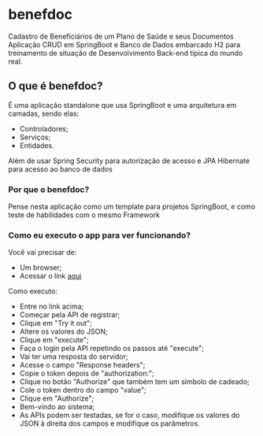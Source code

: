 # benefdoc
Cadastro de Beneficiários de um Plano de Saúde e seus Documentos
Aplicação CRUD em SpringBoot e Banco de Dados embarcado H2 para treinamento
de situação de Desenvolvimento Back-end típica do mundo real.

## O que é benefdoc?
É uma aplicação standalone que usa SpringBoot e uma arquitetura em camadas,
sendo elas:
- Controladores;
- Serviços;
- Entidades.

Além de usar Spring Security para autorização de acesso e JPA Hibernate para
acesso ao banco de dados

### Por que o benefdoc?
Pense nesta aplicação como um template para projetos SpringBoot, e como teste
de habilidades com o mesmo Framework

### Como eu executo o app para ver funcionando?
Você vai precisar de:
- Um browser;
- Acessar o link [aqui](https://app.swaggerhub.com/apis/DIEGO00023/benefdoc/1.0.0)

Como executo:
- Entre no link acima;
- Começar pela API de registrar;
- Clique em "Try it out";
- Altere os valores do JSON;
- Clique em "execute";
- Faça o login pela API repetindo os passos até "execute";
- Vai ter uma resposta do servidor;
- Acesse o campo "Response headers";
- Copie o token depois de "authorization:";
- Clique no botão "Authorize" que também tem um símbolo de cadeado;
- Cole o token dentro do campo "value";
- Clique em "Authorize";
- Bem-vindo ao sistema;
- As APIs podem ser testadas, se for o caso, modifique os valores do JSON à direita dos campos e modifique os parâmetros.


